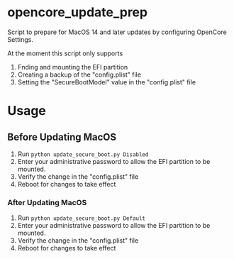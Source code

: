 # opencore_update_prep
Script to prepare for MacOS 14 and later updates by configuring OpenCore Settings.

At the moment this script only supports
1. Fnding and mounting the EFI partition
2. Creating a backup of the "config.plist" file
3. Setting the "SecureBootModel" value in the "config.plist" file

# Usage

## Before Updating MacOS

1. Run `python update_secure_boot.py Disabled`
2. Enter your administrative password to allow the EFI partition to be mounted.
3. Verify the change in the "config.plist" file
4. Reboot for changes to take effect

### After Updating MacOS

1. Run `python update_secure_boot.py Default`
2. Enter your administrative password to allow the EFI partition to be mounted.
3. Verify the change in the "config.plist" file
4. Reboot for changes to take effect